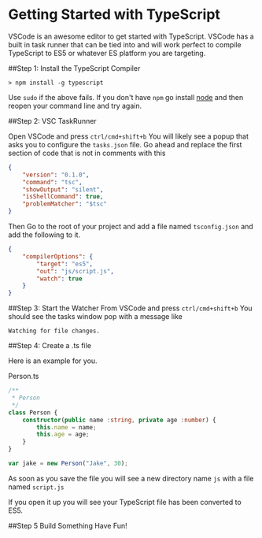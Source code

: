 Getting Started with TypeScript
===============================

VSCode is an awesome editor to get started with TypeScript. VSCode has a built in task runner that can be tied into and will work perfect to compile TypeScript to ES5 or whatever ES platform you are targeting.

##Step 1: Install the TypeScript Compiler

```terminal
> npm install -g typescript
```
Use `sudo` if the above fails. If you don't have `npm` go install [node](https://nodejs.org/en/download/) and then reopen your command line and try again.

##Step 2: VSC TaskRunner

Open VSCode and press `ctrl/cmd+shift+b`
You will likely see a popup that asks you to configure the `tasks.json` file. Go ahead and replace the first section of code that is not in comments with this

```json
{
    "version": "0.1.0",
    "command": "tsc",
    "showOutput": "silent",
    "isShellCommand": true,
    "problemMatcher": "$tsc"
}
```

Then Go to the root of your project and add a file named `tsconfig.json` and add the following to it. 

```json
{
    "compilerOptions": {
        "target": "es5",
        "out": "js/script.js",
        "watch": true
    }
}
```

##Step 3: Start the Watcher
From VSCode and press `ctrl/cmd+shift+b`
You should see the tasks window pop with a message like

`Watching for file changes.` 

##Step 4: Create a .ts file

Here is an example for you.

Person.ts
```typescript
/**
 * Person
 */
class Person {
    constructor(public name :string, private age :number) {
        this.name = name;
        this.age = age;
    }   
}

var jake = new Person("Jake", 30);
```

As soon as you save the file you will see a new directory name `js` with a file named `script.js`

If you open it up you will see your TypeScript file has been converted to ES5.

##Step 5 Build Something
Have Fun! 
